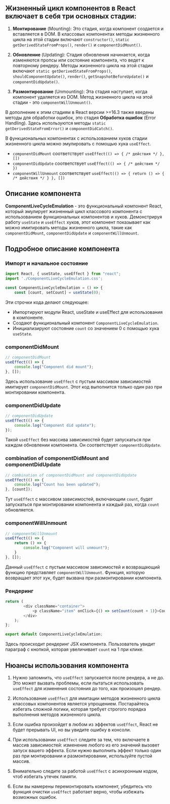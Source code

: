 ## Жизненный цикл компонентов в React включает в себя три основных стадии:

1. **Монтирование** (Mounting): Это стадия, когда компонент создается и вставляется в DOM. В классовых компонентах методы жизненного цикла на этой стадии включают `constructor()`, `static getDerivedStateFromProps()`, `render()` и `componentDidMount()`.

2. **Обновление** (Updating): Стадия обновления начинается, когда изменяются пропсы или состояние компонента, что ведет к повторному рендеру. Методы жизненного цикла на этой стадии включают `static getDerivedStateFromProps()`, `shouldComponentUpdate()`, `render()`, `getSnapshotBeforeUpdate()` и `componentDidUpdate()`.

3. **Размонтирование** (Unmounting): Эта стадия наступает, когда компонент удаляется из DOM. Метод жизненного цикла на этой стадии - это `componentWillUnmount()`.

В дополнение к этим стадиям в React версии >=16.3 также введены методы для обработки ошибок, это стадия **Обработка ошибок** (Error Handling). Здесь используются методы `static getDerivedStateFromError()` и `componentDidCatch()`.

В функциональных компонентах с использованием хуков стадии жизненного цикла можно эмулировать с помощью хука `useEffect`.
* `componentDidMount` соответствует `useEffect(() => { /* действия */ }, [])`
* `componentDidUpdate` соответствует `useEffect(() => { /* действия */ })`
* `componentWillUnmount` соответствует `useEffect(() => { return () => { /* действия */ } }, [])`

## Описание компонента

**ComponentLiveCycleEmulation** - это функциональный компонент React, который эмулирует жизненный цикл классового компонента с использованием функциональных компонентов и хуков. Демонстрируя работу `useState` и `useEffect` хуков, этот компонент показывает как можно имитировать методы жизненного цикла, такие как `componentDidMount`, `componentDidUpdate` и `componentWillUnmount`.

## Подробное описание компонента

### Импорт и начальное состояние

```javascript
import React, { useState, useEffect } from "react";
import './ComponentLiveCycleEmulation.css';

const ComponentLiveCycleEmulation = () => {
    const [count, setCount] = useState(0);
```

Эти строчки кода делают следующее:

- Импортируют модули React, useState и useEffect для использования в компоненте.
- Создают функциональный компонент `ComponentLiveCycleEmulation`.
- Инициализируют состояние `count` со значением 0 с помощью хука `useState`.

### componentDidMount

```javascript
// componentDidMount
useEffect(() => {
    console.log("Component did mount");
}, []);
```

Здесь использование `useEffect` с пустым массивом зависимостей имитирует `componentDidMount`. Этот код выполнится только один раз при монтировании компонента.

### componentDidUpdate

```javascript
// componentDidUpdate
useEffect(() => {
    console.log("Component did update");
});
```

Такой `useEffect` без массива зависимостей будет запускаться при каждом обновлении компонента. Он соответствует `componentDidUpdate`.

### combination of componentDidMount and componentDidUpdate

```javascript
// combination of componentDidMount and componentDidUpdate
useEffect(() => {
    console.log("Count has been updated");
}, [count]);
```

Тут `useEffect` с массивом зависимостей, включающим `count`, будет запускаться при монтировании компонента и каждый раз, когда `count` обновляется.

### componentWillUnmount

```javascript
// componentWillUnmount
useEffect(() => {
    return () => {
        console.log("Component will unmount");
    }
}, []);
```

Данный `useEffect` с пустым массивом зависимостей и возвращающий функцию представляет `componentWillUnmount`. Функция, которую возвращает этот хук, будет вызвана при размонтировании компонента.

### Рендеринг

```javascript
return (
        <div className="container">
            <p className="item" onClick={() => setCount(count + 1)}>Count: {count}</p>
        </div>
    );
};

export default ComponentLiveCycleEmulation;
```

Здесь происходит рендеринг JSX компонента. Пользователь увидит параграф с кнопкой, которая увеличивает `count` на 1 при клике.

## Нюансы использования компонента

1. Нужно запомнить, что `useEffect` запускается после рендера, а не до. Это может вызвать проблемы, если пытаться использовать `useEffect` для изменения состояния до того, как произошел рендер.

2. Использование `useEffect` для имитации методов жизненного цикла классовых компонентов является упрощением. Постарайтесь избегать сложной логики, которая требует строгого порядка выполнения методов жизненного цикла.

3. Если ошибка произойдет в любом из эффектов `useEffect`, React не будет прерывать UI, но вы увидите ошибку в консоли.

4. При использовании `useEffect` следите за тем, что включаете в массив зависимостей: изменение любого из его значений вызовет запуск вашего эффекта. Если нужно выполнить эффект только один раз при монтировании и размонтировании, используйте пустой массив.

5. Внимательно следите за работой `useEffect` с асинхронным кодом, чтоб избегать утечек памяти.

6. Если вы намерены перемонтировать компонент, убедитесь что функция очистки `useEffect` работает верно, чтобы избежать возможных ошибок.